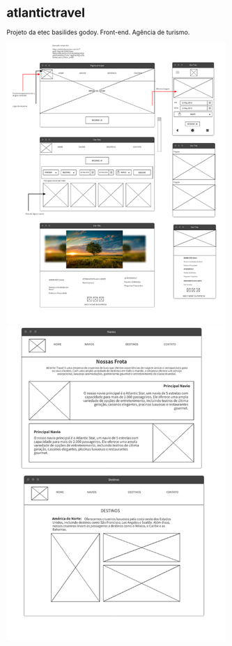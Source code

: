 # atlantictravel
Projeto da etec basilides godoy. Front-end. Agência de turismo.


![Descrição da imagem](Page_1.png)
![Exemplo de imagem](Page_2.png)


